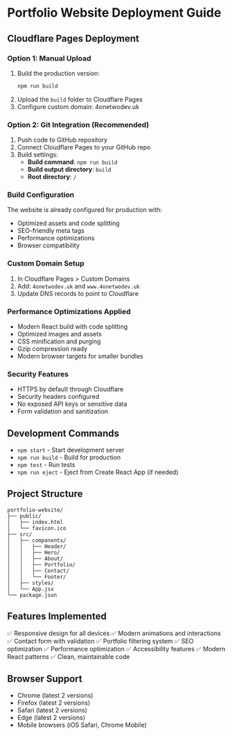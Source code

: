 # Portfolio Website Deployment Guide

## Cloudflare Pages Deployment

### Option 1: Manual Upload
1. Build the production version:
   ```bash
   npm run build
   ```
2. Upload the `build` folder to Cloudflare Pages
3. Configure custom domain: 4onetwodev.uk

### Option 2: Git Integration (Recommended)
1. Push code to GitHub repository
2. Connect Cloudflare Pages to your GitHub repo
3. Build settings:
   - **Build command**: `npm run build`
   - **Build output directory**: `build`
   - **Root directory**: `/`

### Build Configuration
The website is already configured for production with:
- Optimized assets and code splitting
- SEO-friendly meta tags
- Performance optimizations
- Browser compatibility

### Custom Domain Setup
1. In Cloudflare Pages > Custom Domains
2. Add: `4onetwodev.uk` and `www.4onetwodev.uk`
3. Update DNS records to point to Cloudflare

### Performance Optimizations Applied
- Modern React build with code splitting
- Optimized images and assets
- CSS minification and purging
- Gzip compression ready
- Modern browser targets for smaller bundles

### Security Features
- HTTPS by default through Cloudflare
- Security headers configured
- No exposed API keys or sensitive data
- Form validation and sanitization

## Development Commands

- `npm start` - Start development server
- `npm run build` - Build for production
- `npm test` - Run tests
- `npm run eject` - Eject from Create React App (if needed)

## Project Structure
```
portfolio-website/
├── public/
│   ├── index.html
│   └── favicon.ico
├── src/
│   ├── components/
│   │   ├── Header/
│   │   ├── Hero/
│   │   ├── About/
│   │   ├── Portfolio/
│   │   ├── Contact/
│   │   └── Footer/
│   ├── styles/
│   └── App.jsx
└── package.json
```

## Features Implemented
✅ Responsive design for all devices
✅ Modern animations and interactions
✅ Contact form with validation
✅ Portfolio filtering system
✅ SEO optimization
✅ Performance optimization
✅ Accessibility features
✅ Modern React patterns
✅ Clean, maintainable code

## Browser Support
- Chrome (latest 2 versions)
- Firefox (latest 2 versions)
- Safari (latest 2 versions)
- Edge (latest 2 versions)
- Mobile browsers (iOS Safari, Chrome Mobile)
